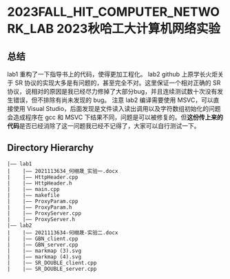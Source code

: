 # 2023FALL_HIT_COMPUTER_NETWORK_LAB 2023秋哈工大计算机网络实验

## 总结
lab1 重构了一下指导书上的代码，使得更加工程化。
lab2 github 上原学长火炬关于 SR 协议的实现大多是有问题的，甚至完全不对。这里保证一个相对正确的 SR 协议，说相对的原因是我已经尽力修掉了大部分bug，并且连续测试数十次没有发生错误，但不排除有尚未发现的 bug。
注意 lab2 编译需要使用 MSVC，可以直接使用 Visual Studio，后面发现是文件读入读出调用以及字符数组初始化的问题会造成程序在 gcc 和 MSVC 下结果不同，问题是可以被修复的。但**这份传上来的代码**是否已经消除了这一问题我已经不记得了，大家可以自行测试一下。

## Directory Hierarchy
```
|—— lab1
|    |—— 2021113634_何栩晟_实验一.docx
|    |—— HttpHeader.cpp
|    |—— HttpHeader.h
|    |—— main.cpp
|    |—— makefile
|    |—— ProxyParam.cpp
|    |—— ProxyParam.h
|    |—— ProxyServer.cpp
|    |—— ProxyServer.h
|—— lab2
|    |—— 2021113634-何栩晟-实验二.docx
|    |—— GBN_client.cpp
|    |—— GBN_server.cpp
|    |—— markmap (3).svg
|    |—— markmap (4).svg
|    |—— SR_DOUBLE_client.cpp
|    |—— SR_DOUBLE_server.cpp
```
